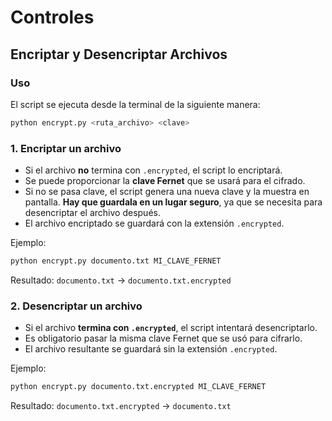 # Controles

## Encriptar y Desencriptar Archivos

### Uso

El script se ejecuta desde la terminal de la siguiente manera:

```bash
python encrypt.py <ruta_archivo> <clave>
```

### 1. Encriptar un archivo

* Si el archivo **no** termina con `.encrypted`, el script lo encriptará.
* Se puede proporcionar la **clave Fernet** que se usará para el cifrado.
* Si no se pasa clave, el script genera una nueva clave y la muestra en pantalla. **Hay que guardala en un lugar seguro**, ya que se necesita para desencriptar el archivo después.
* El archivo encriptado se guardará con la extensión `.encrypted`.

Ejemplo:

```bash
python encrypt.py documento.txt MI_CLAVE_FERNET
```

Resultado:
`documento.txt` → `documento.txt.encrypted`

### 2. Desencriptar un archivo

* Si el archivo **termina con `.encrypted`**, el script intentará desencriptarlo.
* Es obligatorio pasar la misma clave Fernet que se usó para cifrarlo.
* El archivo resultante se guardará sin la extensión `.encrypted`.

Ejemplo:

```bash
python encrypt.py documento.txt.encrypted MI_CLAVE_FERNET
```

Resultado:
`documento.txt.encrypted` → `documento.txt`